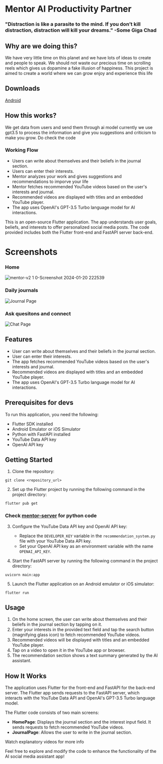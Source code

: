 # Mentor AI Productivity Partner
### "Distraction is like a parasite to the mind. If you don’t kill distraction, distraction will kill your dreams." -Some Giga Chad

## Why are we doing this?
We have very little time on this planet and we have lots of ideas to create and people to speak. We should not waste our precious time on scrolling reels which gives us dopamine a fake illusion of happiness. This project is aimed to create a world where we can grow enjoy and experience this life

## Downloads

[Android](https://github.com/prasannan-robots/Bablo/releases/download/v2.1.2/app-arm64-v8a-release.apk)

## How this works?
We get data from users and send them through ai model currently we use gpt3.5 to process the information and give you suggestions and criticism to make you grow. Do check the code

### Working Flow

- Users can write about themselves and their beliefs in the journal section.
- Users can enter their interests.
- Mentor analyzes your work and gives suggestions and recommendations to imporve your life
- Mentor fetches recommended YouTube videos based on the user's interests and journal.
- Recommended videos are displayed with titles and an embedded YouTube player.
- The app uses OpenAI's GPT-3.5 Turbo language model for AI interactions.

This is an open-source Flutter application. The app understands user goals, beliefs, and interests to offer personalized social media posts. The code provided includes both the Flutter front-end and FastAPI server back-end.

# Screenshots
### Home

![mentor-v2 1 0-Screenshot 2024-01-20 222539](https://github.com/Bablo-AD/Mentor/assets/64462247/9c521313-3b65-43a8-89d4-6c789aa29cbd)


### Daily journals

![Journal Page](https://github.com/Bablo-AD/Mentor/assets/64462247/d6cb95b0-0751-4549-8124-b9d6f8e070cc)

### Ask quesitons and connect

![Chat Page](https://github.com/Bablo-AD/Mentor/assets/64462247/7fa8250f-be94-4c19-85f4-0b22d90ea67c)


## Features

- User can write about themselves and their beliefs in the journal section.
- User can enter their interests.
- The app fetches recommended YouTube videos based on the user's interests and journal.
- Recommended videos are displayed with titles and an embedded YouTube player.
- The app uses OpenAI's GPT-3.5 Turbo language model for AI interactions.

## Prerequisites for devs

To run this application, you need the following:

- Flutter SDK installed
- Android Emulator or iOS Simulator
- Python with FastAPI installed
- YouTube Data API key
- OpenAI API key

## Getting Started

1. Clone the repository:

```shell
git clone <repository_url>
```

2. Set up the Flutter project by running the following command in the project directory:

```shell
flutter pub get
```
### Check [mentor-server](https://github.com/bablo-AD/Mentor-server) for python code

3. Configure the YouTube Data API key and OpenAI API key:
   - Replace the `DEVELOPER_KEY` variable in the `recommendation_system.py` file with your YouTube Data API key.
   - Set your OpenAI API key as an environment variable with the name `OPENAI_API_KEY`.

4. Start the FastAPI server by running the following command in the project directory:

```shell
uvicorn main:app
```

5. Launch the Flutter application on an Android emulator or iOS simulator:

```shell
flutter run
```

## Usage

1. On the home screen, the user can write about themselves and their beliefs in the journal section by tapping on it.
2. Enter your interests in the provided text field and tap the search button (magnifying glass icon) to fetch recommended YouTube videos.
3. Recommended videos will be displayed with titles and an embedded YouTube player.
4. Tap on a video to open it in the YouTube app or browser.
5. The recommendation section shows a text summary generated by the AI assistant.

## How It Works

The application uses Flutter for the front-end and FastAPI for the back-end server. The Flutter app sends requests to the FastAPI server, which interacts with the YouTube Data API and OpenAI's GPT-3.5 Turbo language model.

The Flutter code consists of two main screens:
- **HomePage**: Displays the journal section and the interest input field. It sends requests to fetch recommended YouTube videos.
- **JournalPage**: Allows the user to write in the journal section.

Watch explanatory videos for more info

Feel free to explore and modify the code to enhance the functionality of the AI social media assistant app!
